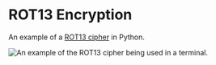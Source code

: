 # ROT13 Encryption
An example of a [ROT13 cipher](https://en.wikipedia.org/wiki/ROT13) in Python. 

![An  example of the ROT13 cipher being used in a terminal.](/../screenshots/screenshots/example.png?raw=true)
